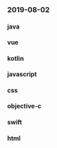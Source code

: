 ### 2019-08-02

#### java

#### vue

#### kotlin

#### javascript

#### css

#### objective-c

#### swift

#### html

